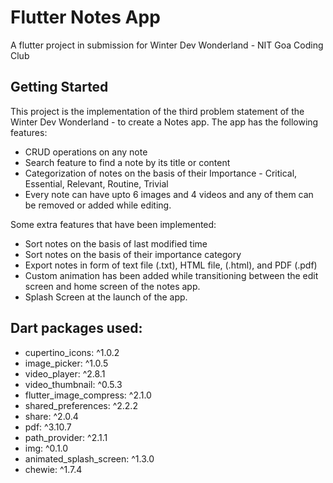 # Flutter Notes App

A flutter project in submission for Winter Dev Wonderland - NIT Goa Coding Club

## Getting Started

This project is the implementation of the third problem statement of the Winter Dev Wonderland - to create a Notes app.
The app has the following features:
  - CRUD operations on any note
  - Search feature to find a note by its title or content
  - Categorization of notes on the basis of their Importance - Critical, Essential, Relevant, Routine, Trivial
  - Every note can have upto 6 images and 4 videos and any of them can be removed or added while editing.

Some extra features that have been implemented:
  - Sort notes on the basis of last modified time
  - Sort notes on the basis of their importance category
  - Export notes in form of text file (.txt), HTML file, (.html), and PDF (.pdf)
  - Custom animation has been added while transitioning between the edit screen and home screen of the notes app.
  - Splash Screen at the launch of the app.


## Dart packages used:
  -   cupertino_icons: ^1.0.2
  -   image_picker: ^1.0.5
  -   video_player: ^2.8.1
  -   video_thumbnail: ^0.5.3
  -   flutter_image_compress: ^2.1.0
  -   shared_preferences: ^2.2.2
  -   share: ^2.0.4
  -   pdf: ^3.10.7
  -   path_provider: ^2.1.1
  -   img: ^0.1.0
  -   animated_splash_screen: ^1.3.0
  -   chewie: ^1.7.4

